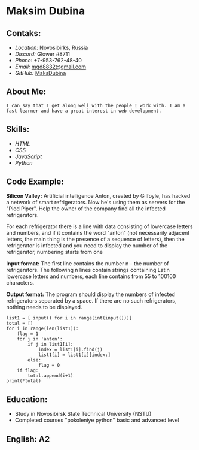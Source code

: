 # Maksim Dubina

## Contaks:

- *Location:* Novosibirks, Russia
- *Discord:* Glower #8711
- *Phone:* +7-953-762-48-40
- *Email:* mgd8832@gmail.com
- *GitHub:* [MaksDubina](https://github.com/MaksDubina)
## About Me:
    I can say that I get along well with the people I work with. I am a fast learner and have a great interest in web development.

## Skills:
- *HTML*
- *CSS*
- *JavaScript*
- *Python*

## Code Example:
**Silicon Valley:** Artificial intelligence Anton, created by Gilfoyle, has hacked a network of smart refrigerators. Now he's using them as servers for the "Pied Piper". Help the owner of the company find all the infected refrigerators.

For each refrigerator there is a line with data consisting of lowercase letters and numbers, and if it contains the word "anton" (not necessarily adjacent letters, the main thing is the presence of a sequence of letters), then the refrigerator is infected and you need to display the number of the refrigerator, numbering starts from one

**Input format:** The first line contains the number n - the number of refrigerators. The following n lines contain strings containing Latin lowercase letters and numbers, each line contains from 55 to 100100 characters.

**Output format:** The program should display the numbers of infected refrigerators separated by a space. If there are no such refrigerators, nothing needs to be displayed.

```
list1 = [ input() for i in range(int(input()))]
total = []
for i in range(len(list1)):
    flag = 1
    for j in 'anton':
        if j in list1[i]:
            index = list1[i].find(j)
            list1[i] = list1[i][index:]
        else:
            flag = 0
    if flag:
        total.append(i+1)
print(*total)
```
## Education:
- Study in Novosibirsk State Technical University (NSTU)
- Сompleted courses "pokoleniye python" basic and advanced level

## English: A2 